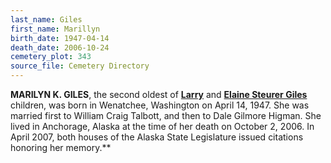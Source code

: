 ```yaml
---
last_name: Giles
first_name: Marillyn
birth_date: 1947-04-14
death_date: 2006-10-24
cemetery_plot: 343
source_file: Cemetery Directory
---
```

**MARILYN K. GILES**, the second oldest of [**Larry**](./Giles_Larry_George.md) and [**Elaine Steurer Giles**](./Giles_Elaine_Merle_Steurer.md)
children, was born in Wenatchee, Washington on April 14, 1947. She was married first to
William Craig Talbott, and then to Dale Gilmore Higman. She lived in
Anchorage, Alaska at the time of her death on October 2, 2006. In April
2007, both houses of the Alaska State Legislature issued citations
honoring her memory.**



